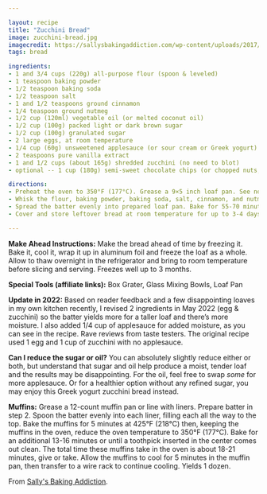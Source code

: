 ```yaml
---

layout: recipe
title: "Zucchini Bread"
image: zucchini-bread.jpg
imagecredit: https://sallysbakingaddiction.com/wp-content/uploads/2017/07/easy-zucchini-bread.jpg
tags: bread

ingredients:
- 1 and 3/4 cups (220g) all-purpose flour (spoon & leveled)
- 1 teaspoon baking powder
- 1/2 teaspoon baking soda
- 1/2 teaspoon salt
- 1 and 1/2 teaspoons ground cinnamon
- 1/4 teaspoon ground nutmeg
- 1/2 cup (120ml) vegetable oil (or melted coconut oil)
- 1/2 cup (100g) packed light or dark brown sugar
- 1/2 cup (100g) granulated sugar
- 2 large eggs, at room temperature
- 1/4 cup (60g) unsweetened applesauce (or sour cream or Greek yogurt)
- 2 teaspoons pure vanilla extract
- 1 and 1/2 cups (about 165g) shredded zucchini (no need to blot)
- optional -- 1 cup (180g) semi-sweet chocolate chips (or chopped nuts, raisins, etc)

directions:
- Preheat the oven to 350°F (177°C). Grease a 9×5 inch loaf pan. See notes for muffins.
- Whisk the flour, baking powder, baking soda, salt, cinnamon, and nutmeg together in a large bowl until thoroughly combined. Set aside. In a medium bowl, whisk the oil, brown sugar, granulated sugar, eggs, applesauce, and vanilla together until combined. Whisk in the zucchini. Pour the wet ingredients into the dry ingredients. Gently stir or whisk until *just* combined; do not overmix. Fold in any optional add-ins like chocolate chips or nuts. Batter is slightly thick.
- Spread the batter evenly into prepared loaf pan. Bake for 55-70 minutes. (I like to loosely cover the bread with aluminum foil halfway through to prevent heavy browning on top.) Baking times vary so keep an eye on yours. The bread is done when a toothpick inserted in the center comes out *mostly* clean with zero raw batter. Remove the bread from the oven and set on a wire rack. Cool in pan for 1 hour before removing from pan. You can slice the bread at this point, but it will still be warm in the center and may not slice neatly. For neat slices, continue cooling bread directly on a wire rack and then slice once cooled.
- Cover and store leftover bread at room temperature for up to 3-4 days or in the refrigerator for up to 1 week.

---
```


**Make Ahead Instructions:** Make the bread ahead of time by freezing it. Bake it, cool it, wrap it up in aluminum foil and freeze the loaf as a whole. Allow to thaw overnight in the refrigerator and bring to room temperature before slicing and serving. Freezes well up to 3 months.

**Special Tools (affiliate links):** Box Grater, Glass Mixing Bowls, Loaf Pan

**Update in 2022:** Based on reader feedback and a few disappointing loaves in my own kitchen recently, I revised 2 ingredients in May 2022 (egg & zucchini) so the batter yields more for a taller loaf and there’s more moisture. I also added 1/4 cup of applesauce for added moisture, as you can see in the recipe. Rave reviews from taste testers. The original recipe used 1 egg and 1 cup of zucchini with no applesauce.

**Can I reduce the sugar or oil?** You can absolutely slightly reduce either or both, but understand that sugar and oil help produce a moist, tender loaf and the results may be disappointing. For the oil, feel free to swap *some* for more applesauce. Or for a healthier option without any refined sugar, you may enjoy this Greek yogurt zucchini bread instead.

**Muffins:** Grease a 12-count muffin pan or line with liners. Prepare batter in step 2. Spoon the batter evenly into each liner, filling each all the way to the top. Bake the muffins for 5 minutes at 425°F (218°C) then, keeping the muffins in the oven, reduce the oven temperature to 350°F (177°C). Bake for an additional 13-16 minutes or until a toothpick inserted in the center comes out clean. The total time these muffins take in the oven is about 18-21 minutes, give or take. Allow the muffins to cool for 5 minutes in the muffin pan, then transfer to a wire rack to continue cooling. Yields 1 dozen.

From [Sally's Baking Addiction](https://sallysbakingaddiction.com/zucchini-bread/).
